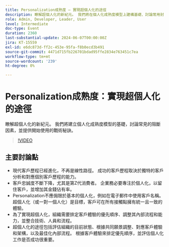 ```yaml
---
title: Personalization成熟度 — 實現超個人化的途徑
description: 瞭解超個人化的新紀元。 我們將在個人化成熟度模型上建構基礎、討論常用封鎖程式，並提供開始使用的戰術提示。重要討論點 — 現代客戶歷程​超個人化之路​如何在您的組織開始使用
role: Admin, Developer, Leader, User
level: Intermediate
doc-type: Event
duration: 2360
last-substantial-update: 2024-06-07T00:00:00Z
jira: KT-15559
exl-id: e6dc873d-ff2c-453e-95fa-f8b0ecd3b491
source-git-commit: 4471d715fb226701bdad95ffe2834e763451c7ea
workflow-type: tm+mt
source-wordcount: '239'
ht-degree: 0%

---
```


# Personalization成熟度：實現超個人化的途徑

瞭解超個人化的新紀元。 我們將建立個人化成熟度模型的基礎，討論常見的阻斷因素，並提供開始使用的戰術秘訣。

>[!VIDEO](https://video.tv.adobe.com/v/3429288/?learn=on)

## 主要討論點

* 現代客戶歷程已經進化，不再是線性路徑。 成功的客戶歷程取決於獨特的客戶分析和對應個別客戶歷程的能力。
* 客戶忠誠度不斷下降，尤其是第Z代消費者。 企業務必要專注於個人化，以留住客戶，並增加其金錢佔有率。
* Personalization不應侷限於基本的個人化，例如在電子郵件中使用客戶名稱。 超個人化（或一對一個人化）是目標，客戶可在所有接觸點擁有統一且一致的體驗。
* 為了實現超個人化，組織需要排定客戶體驗的優先順序、調整其內部流程和能力，並整合技術、人員和流程。
* 超個人化的途徑包括評估組織的目前狀態、根據共同願景調整、對應客戶體驗和架構，以及最佳化內部流程。  根據客戶體驗來排定優先順序，並評估個人化工作是否成功很重要。